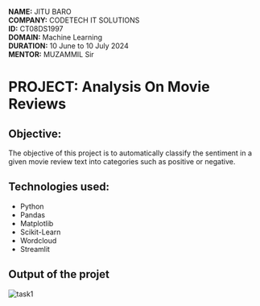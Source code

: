 **NAME:** JITU BARO<br/>
**COMPANY:** CODETECH IT SOLUTIONS<br/>
**ID:** CT08DS1997<br/>
**DOMAIN:** Machine Learning<br/>
**DURATION:** 10 June to 10 July 2024<br/>
**MENTOR:** MUZAMMIL Sir<br/>

# PROJECT: Analysis On Movie Reviews

## Objective:
The objective of this project is to automatically classify the sentiment in a given movie review text into categories such as positive or negative.

## Technologies used:
* Python
* Pandas
* Matplotlib
* Scikit-Learn
* Wordcloud
* Streamlit

## Output of the projet
![task1](https://github.com/Khungurjit/CODETECH-TASK-1/assets/166041264/742ebef2-b1fc-489b-b85f-3b3c60f364bc)
